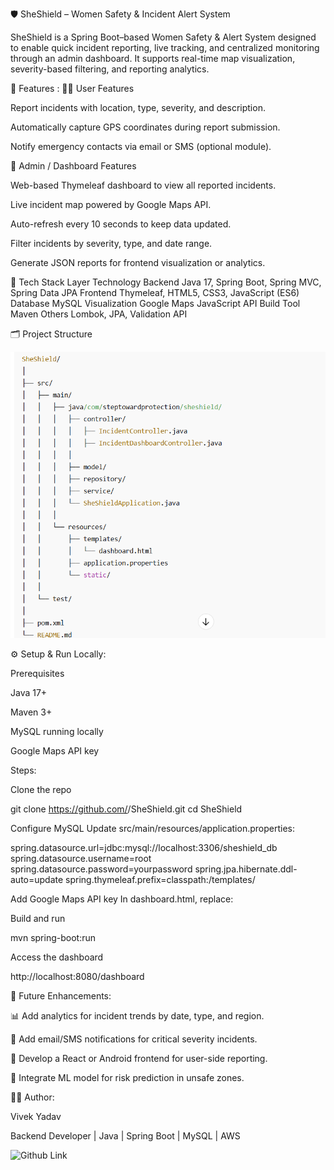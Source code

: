 🛡️ SheShield – Women Safety & Incident Alert System

SheShield is a Spring Boot–based Women Safety & Alert System designed to enable quick incident reporting, live tracking, and centralized monitoring through an admin dashboard.
It supports real-time map visualization, severity-based filtering, and reporting analytics.

🚀 Features :
👩‍💻 User Features

Report incidents with location, type, severity, and description.

Automatically capture GPS coordinates during report submission.

Notify emergency contacts via email or SMS (optional module).

🧭 Admin / Dashboard Features

Web-based Thymeleaf dashboard to view all reported incidents.

Live incident map powered by Google Maps API.

Auto-refresh every 10 seconds to keep data updated.

Filter incidents by severity, type, and date range.

Generate JSON reports for frontend visualization or analytics.


🧩 Tech Stack
Layer	Technology
Backend	Java 17, Spring Boot, Spring MVC, Spring Data JPA
Frontend	Thymeleaf, HTML5, CSS3, JavaScript (ES6)
Database	MySQL
Visualization	Google Maps JavaScript API
Build Tool	Maven
Others	Lombok, JPA, Validation API


🗂️ Project Structure

![project Structure  Screenshot](https://github.com/Vivek0375/shesheild/blob/5a1521c156e06431dfda6158514aa0e2a199e521/Screenshot%202025-10-22%20162734.png?raw=true)


⚙️ Setup & Run Locally:

Prerequisites

Java 17+

Maven 3+

MySQL running locally

Google Maps API key

Steps:

Clone the repo

git clone https://github.com/<your-username>/SheShield.git
cd SheShield


Configure MySQL
Update src/main/resources/application.properties:

spring.datasource.url=jdbc:mysql://localhost:3306/sheshield_db
spring.datasource.username=root
spring.datasource.password=yourpassword
spring.jpa.hibernate.ddl-auto=update
spring.thymeleaf.prefix=classpath:/templates/


Add Google Maps API key
In dashboard.html, replace:

<script src="https://maps.googleapis.com/maps/api/js?key=YOUR_GOOGLE_MAPS_API_KEY"></script>


Build and run

mvn spring-boot:run


Access the dashboard

http://localhost:8080/dashboard

🧮 Future Enhancements:

📊 Add analytics for incident trends by date, type, and region.

🔔 Add email/SMS notifications for critical severity incidents.

📱 Develop a React or Android frontend for user-side reporting.

🧠 Integrate ML model for risk prediction in unsafe zones.

🧑‍💼 Author:

Vivek Yadav

Backend Developer | Java | Spring Boot | MySQL | AWS

![Github Link](https://github.com/Vivek0375)


